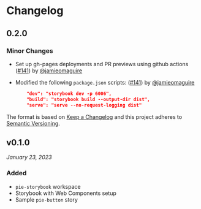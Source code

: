 # Changelog

## 0.2.0

### Minor Changes

- Set up gh-pages deployments and PR previews using github actions ([#141](https://github.com/justeattakeaway/pie/pull/141)) by [@jamieomaguire](https://github.com/jamieomaguire)

- Modified the following `package.json` scripts: ([#141](https://github.com/justeattakeaway/pie/pull/141)) by [@jamieomaguire](https://github.com/jamieomaguire)

  ```json
      "dev": "storybook dev -p 6006",
      "build": "storybook build --output-dir dist",
      "serve": "serve --no-request-logging dist"
  ```

The format is based on [Keep a Changelog](http://keepachangelog.com/en/1.0.0/)
and this project adheres to [Semantic Versioning](http://semver.org/spec/v2.0.0.html).

## v0.1.0

_January 23, 2023_

### Added

- `pie-storybook` workspace
- Storybook with Web Components setup
- Sample `pie-button` story
